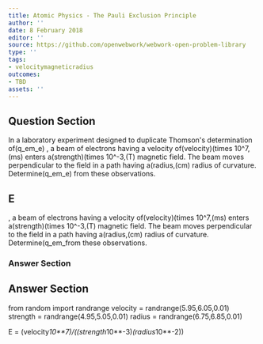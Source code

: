```yaml
---
title: Atomic Physics - The Pauli Exclusion Principle
author: ''
date: 8 February 2018
editor: ''
source: https://github.com/openwebwork/webwork-open-problem-library
type: ''
tags:
- velocitymagneticradius
outcomes:
- TBD
assets: ''
---
```


## Question Section 

In a laboratory experiment designed to duplicate Thomson's determination of(q_em_e) , a beam of electrons having a velocity of(velocity)(times 10^7,(ms) enters a(strength)(times 10^-3,(T) magnetic field. The beam moves perpendicular to the field in a path having a(radius,(cm) radius of curvature. Determine(q_em_e) from these observations.

## E
, a beam of electrons having a velocity of(velocity)(times 10^7,(ms) enters a(strength)(times 10^-3,(T) magnetic field. The beam moves perpendicular to the field in a path having a(radius,(cm) radius of curvature. Determine(q_em_from these observations.
### Answer Section


## Answer Section

from random import randrange
velocity = randrange(5.95,6.05,0.01)
strength = randrange(4.95,5.05,0.01)
radius = randrange(6.75,6.85,0.01)


E = (velocity*10**7)/((strength*10**-3)*(radius*10**-2))